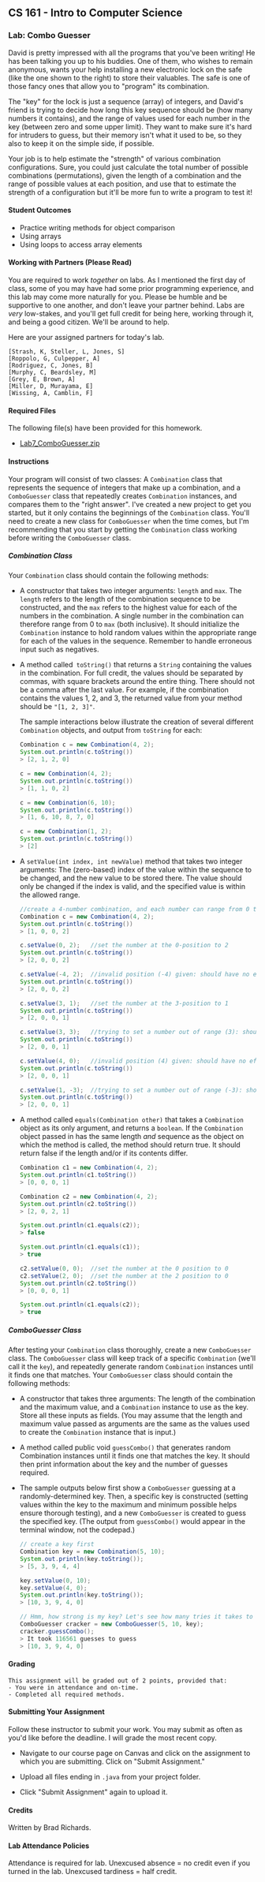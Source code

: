 ## CS 161 - Intro to Computer Science

### Lab: Combo Guesser

David is pretty impressed with all the programs that you've been writing! He has been talking you up to his buddies. One of them, who wishes to remain anonymous, wants your help installing a new electronic lock on the safe (like the one shown to the right) to store their valuables. The safe is one of those fancy ones that allow you to "program" its combination.

The "key" for the lock is just a sequence (array) of integers, and David's friend is trying to decide how long this key sequence should be (how many numbers it contains), and the range of values used for each number in the key (between zero and some upper limit). They want to make sure it's hard for intruders to guess, but their memory isn't what it used to be, so they also to keep it on the simple side, if possible.

Your job is to help estimate the "strength" of various combination configurations. Sure, you could just calculate the total number of possible combinations (permutations), given the length of a combination and the range of possible values at each position, and use that to estimate the strength of a configuration but it'll be more fun to write a program to test it!

#### Student Outcomes

- Practice writing methods for object comparison
- Using arrays
- Using loops to access array elements

#### Working with Partners (Please Read)

You are required to work _together_ on labs. As I mentioned the first day of class, some of you may have had some prior programming experience, and this lab may come more naturally for you. Please be humble and be supportive to one another, and don't leave your partner behind. Labs are _very_ low-stakes, and you'll get full credit for being here, working through it, and being a good citizen. We'll be around to help.

Here are your assigned partners for today's lab.

```
[Strash, K, Steller, L, Jones, S]
[Roppolo, G, Culpepper, A]
[Rodriguez, C, Jones, B]
[Murphy, C, Beardsley, M]
[Grey, E, Brown, A]
[Miller, D, Murayama, E]
[Wissing, A, Camblin, F]
```

#### Required Files

The following file(s) have been provided for this homework.

- [Lab7_ComboGuesser.zip](Lab7_ComboGuesser.zip)

#### Instructions

Your program will consist of two classes: A `Combination` class that represents the sequence of integers that make up a combination, and a `ComboGuesser` class that repeatedly creates `Combination` instances, and compares them to the "right answer". I've created a new project to get you started, but it only contains the beginnings of the `Combination` class. You'll need to create a new class for `ComboGuesser` when the time comes, but I'm recommending that you start by getting the `Combination` class working before writing the `ComboGuesser` class.

##### Combination Class

Your `Combination` class should contain the following methods:

- A constructor that takes two integer arguments: `length` and `max`. The `length` refers to the length of the combination sequence to be constructed, and the `max` refers to the highest value for each of the numbers in the combination. A single number in the combination can therefore range from 0 to `max` (both inclusive). It should initialize the `Combination` instance to hold random values within the appropriate range for each of the values in the sequence. Remember to handle erroneous input such as negatives.

- A method called` toString()` that returns a `String` containing the values in the combination. For full credit, the values should be separated by commas, with square brackets around the entire thing. There should not be a comma after the last value. For example, if the combination contains the values 1, 2, and 3, the returned value from your method should be `"[1, 2, 3]"`.

  The sample interactions below illustrate the creation of several different `Combination` objects, and output from `toString` for each:

  ```java
  Combination c = new Combination(4, 2);
  System.out.println(c.toString())
  > [2, 1, 2, 0]

  c = new Combination(4, 2);
  System.out.println(c.toString())
  > [1, 1, 0, 2]

  c = new Combination(6, 10);
  System.out.println(c.toString())
  > [1, 6, 10, 8, 7, 0]

  c = new Combination(1, 2);
  System.out.println(c.toString())
  > [2]
  ```

- A `setValue(int index, int newValue)` method that takes two integer arguments: The (zero-based) index of the value within the sequence to be changed, and the new value to be stored there. The value should only be changed if the index is valid, and the specified value is within the allowed range.

  ```java
  //create a 4-number combination, and each number can range from 0 to 2
  Combination c = new Combination(4, 2);
  System.out.println(c.toString())
  > [1, 0, 0, 2]

  c.setValue(0, 2);   //set the number at the 0-position to 2
  System.out.println(c.toString())
  > [2, 0, 0, 2]

  c.setValue(-4, 2);  //invalid position (-4) given: should have no effect
  System.out.println(c.toString())
  > [2, 0, 0, 2]

  c.setValue(3, 1);   //set the number at the 3-position to 1
  System.out.println(c.toString())
  > [2, 0, 0, 1]

  c.setValue(3, 3);   //trying to set a number out of range (3): should have no effect
  System.out.println(c.toString())
  > [2, 0, 0, 1]

  c.setValue(4, 0);   //invalid position (4) given: should have no effect
  System.out.println(c.toString())
  > [2, 0, 0, 1]

  c.setValue(1, -3);  //trying to set a number out of range (-3): should have no effect
  System.out.println(c.toString())
  > [2, 0, 0, 1]
  ```

- A method called `equals(Combination other)` that takes a `Combination` object as its only argument, and returns a `boolean`. If the `Combination` object passed in has the same length _and_ sequence as the object on which the method is called, the method should return true. It should return false if the length and/or if its contents differ.

  ```java
  Combination c1 = new Combination(4, 2);
  System.out.println(c1.toString())
  > [0, 0, 0, 1]

  Combination c2 = new Combination(4, 2);
  System.out.println(c2.toString())
  > [2, 0, 2, 1]

  System.out.println(c1.equals(c2));
  > false

  System.out.println(c1.equals(c1));
  > true

  c2.setValue(0, 0);  //set the number at the 0 position to 0
  c2.setValue(2, 0);  //set the number at the 2 position to 0
  System.out.println(c2.toString())
  > [0, 0, 0, 1]

  System.out.println(c1.equals(c2));
  > true
  ```

##### ComboGuesser Class

After testing your `Combination` class thoroughly, create a new `ComboGuesser` class. The `ComboGuesser` class will keep track of a specific `Combination` (we'll call it the `key`), and repeatedly generate random `Combination` instances until it finds one that matches. Your `ComboGuesser` class should contain the following methods:

- A constructor that takes three arguments: The length of the combination and the maximum value, and a `Combination` instance to use as the key. Store all these inputs as fields. (You may assume that the length and maximum value passed as arguments are the same as the values used to create the `Combination` instance that is input.)

- A method called public void `guessCombo()` that generates random Combination instances until it finds one that matches the key. It should then print information about the key and the number of guesses required.

- The sample outputs below first show a `ComboGuesser` guessing at a randomly-determined key. Then, a specific key is constructed (setting values within the key to the maximum and minimum possible helps ensure thorough testing), and a new `ComboGuesser` is created to guess the specified key. (The output from `guessCombo()` would appear in the terminal window, not the codepad.)

  ```java
  // create a key first
  Combination key = new Combination(5, 10);
  System.out.println(key.toString());
  > [5, 3, 9, 4, 4]

  key.setValue(0, 10);
  key.setValue(4, 0);
  System.out.println(key.toString());
  > [10, 3, 9, 4, 0]

  // Hmm, how strong is my key? Let's see how many tries it takes to "crack it"
  ComboGuesser cracker = new ComboGuesser(5, 10, key);
  cracker.guessCombo();
  > It took 116561 guesses to guess
  > [10, 3, 9, 4, 0]
  ```

#### Grading

```
This assignment will be graded out of 2 points, provided that:
- You were in attendance and on-time.
- Completed all required methods.
```


#### Submitting Your Assignment
Follow these instructor to submit your work. You may submit as often as you'd like before the deadline. I will grade the most recent copy.

- Navigate to our course page on Canvas and click on the assignment to which you are submitting. Click on "Submit Assignment."

- Upload all files ending in  `.java` from your project folder.

- Click "Submit Assignment" again to upload it.

#### Credits

Written by Brad Richards.

#### Lab Attendance Policies

Attendance is required for lab. Unexcused absence = no credit even if you turned in the lab. Unexcused tardiness = half credit.
